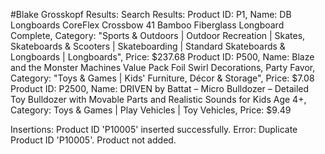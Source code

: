 #Blake Grosskopf
Results:
Search Results:
Product ID: P1, Name: DB Longboards CoreFlex Crossbow 41 Bamboo Fiberglass Longboard Complete, Category: "Sports & Outdoors | Outdoor Recreation | Skates, Skateboards & Scooters | Skateboarding | Standard Skateboards & Longboards | Longboards", Price: $237.68
Product ID: P500, Name: Blaze and the Monster Machines Value Pack Foil Swirl Decorations, Party Favor, Category: "Toys & Games | Kids' Furniture, Décor & Storage", Price: $7.08
Product ID: P2500, Name: DRIVEN by Battat – Micro Bulldozer – Detailed Toy Bulldozer with Movable Parts and Realistic Sounds for Kids Age 4+, Category: Toys & Games | Play Vehicles | Toy Vehicles, Price: $9.49

Insertions:
Product ID 'P10005' inserted successfully.
Error: Duplicate Product ID 'P10005'. Product not added.
